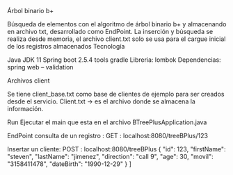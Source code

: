 Árbol binario b+

Búsqueda de elementos con el algoritmo de árbol binario b+ y almacenando en archivo txt, desarrollado como EndPoint.
La inserción y búsqueda se realiza desde memoria, el archivo client.txt solo se usa para el cargue inicial de los registros almacenados
Tecnología

Java JDK 11
Spring boot 2.5.4 tools gradle
Libreria: lombok
Dependencias: spring web – validation

Archivos client

Se tiene client_base.txt como base de clientes de ejemplo para ser creados desde el servicio.
Client.txt -> es el archivo donde se almacena la información.

Run
Ejecutar el main que esta en el archivo BTreePlusApplication.java

EndPoint
consulta de un registro :
GET : localhost:8080/treeBPlus/123 

Insertar un cliente:
POST : localhost:8080/treeBPlus
   {
        "id": 123,
        "firstName": "steven",
        "lastName": "jimenez",
        "direction": "call 9",
        "age": 30,
        "movil": "3158411478",
        "dateBirth": "1990-12-29"
    }
]




